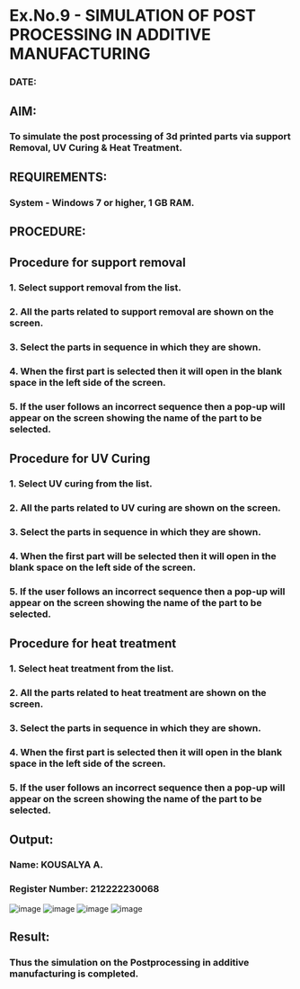 # Ex.No.9 - SIMULATION OF POST PROCESSING IN ADDITIVE MANUFACTURING

### DATE: 

## AIM: 
### To simulate the post processing of 3d printed parts via support Removal, UV Curing & Heat Treatment.

## REQUIREMENTS:
### System - Windows 7 or higher, 1 GB RAM.

## PROCEDURE:

## Procedure for support removal
### 1.	Select support removal from the list.
### 2.	All the parts related to support removal are shown on the screen.
### 3.	Select the parts in sequence in which they are shown.
### 4.	When the first part is selected then it will open in the blank space in the left side of the screen.
### 5.	If the user follows an incorrect sequence then a pop-up will appear on the screen showing the name of the part to be selected.

## Procedure for UV Curing
### 1.	Select UV curing from the list.
### 2.	All the parts related to UV curing are shown on the screen.
### 3.	Select the parts in sequence in which they are shown.
### 4.	When the first part will be selected then it will open in the blank space on the left side of the screen.
### 5.	If the user follows an incorrect sequence then a pop-up will appear on the screen showing the name of the part to be selected.

## Procedure for heat treatment
### 1.	Select heat treatment from the list.
### 2.	All the parts related to heat treatment are shown on the screen.
### 3.	Select the parts in sequence in which they are shown.
### 4.	When the first part is selected then it will open in the blank space in the left side of the screen.
### 5.	If the user follows an incorrect sequence then a pop-up will appear on the screen showing the name of the part to be selected.


## Output:

### Name: KOUSALYA A.
### Register Number: 212222230068
![image](https://github.com/Kousalya22008930/Ex.No.9---SIMULATION-OF-POST--PROCESSING-IN-ADDITIVE-MANUFACTURING/assets/119389108/5e692e2f-2d65-4a29-8690-b893cc280232)
![image](https://github.com/Kousalya22008930/Ex.No.9---SIMULATION-OF-POST--PROCESSING-IN-ADDITIVE-MANUFACTURING/assets/119389108/3776889b-ff86-48cd-b45d-d33146021ab7)
![image](https://github.com/Kousalya22008930/Ex.No.9---SIMULATION-OF-POST--PROCESSING-IN-ADDITIVE-MANUFACTURING/assets/119389108/714afd79-aec0-4e32-b80e-ac8a2cf66053)
![image](https://github.com/Kousalya22008930/Ex.No.9---SIMULATION-OF-POST--PROCESSING-IN-ADDITIVE-MANUFACTURING/assets/119389108/04a23e87-c22d-47aa-957a-31550beb0bb1)


## Result: 
### Thus the simulation on the Postprocessing in additive manufacturing is completed.
